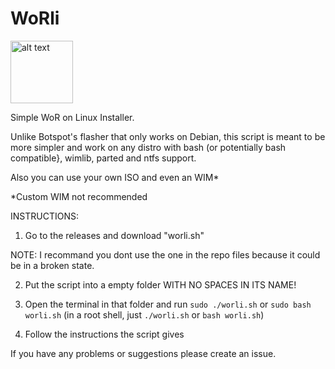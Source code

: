 # WoRli
<img src="https://user-images.githubusercontent.com/76966404/138036784-79d9e23f-7eae-414c-904e-9c8883382bed.png" alt="alt text" title="logo made by fengzi" width="100" height="100">

Simple WoR on Linux Installer.

Unlike Botspot's flasher that only works on Debian, this script is meant to be more simpler and work on any distro with bash (or potentially bash compatible}, wimlib, parted and ntfs support. 
 
Also you can use your own ISO and even an WIM*

*Custom WIM not recommended

INSTRUCTIONS:

1. Go to the releases and download "worli.sh"

NOTE: I recommand you dont use the one in the repo files because it could be in a broken state.

2. Put the script into a empty folder WITH NO SPACES IN ITS NAME!

3. Open the terminal in that folder and run `sudo ./worli.sh` or `sudo bash worli.sh` (in a root shell, just `./worli.sh` or `bash worli.sh`)

4. Follow the instructions the script gives

If you have any problems or suggestions please create an issue. 
